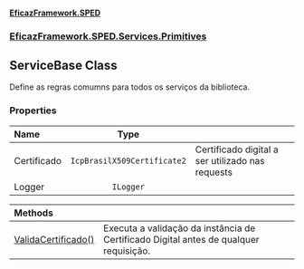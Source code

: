 #### [EficazFramework.SPED](EficazFrameworkSPED.md 'EficazFramework SPED')
### [EficazFramework.SPED.Services.Primitives](EficazFramework.SPED.Services.Primitives.md 'EficazFramework.SPED.Services.Primitives')

## ServiceBase Class

Define as regras comumns para todos os serviços da biblioteca.
### Properties

| Name | Type | |
| :--- | :---: | :--- |
| Certificado | `IcpBrasilX509Certificate2` | Certificado digital a ser utilizado nas requests |
| Logger | `ILogger` |  |

| Methods | |
| :--- | :--- |
| [ValidaCertificado()](EficazFramework.SPED.Services.Primitives/ServiceBase/ValidaCertificado().md 'EficazFramework.SPED.Services.Primitives.ServiceBase.ValidaCertificado()') | Executa a validação da instância de Certificado Digital antes de qualquer requisição. |
